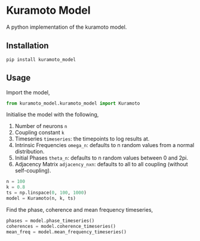 # Kuramoto Model

A python implementation of the kuramoto model.

## Installation

```
pip install kuramoto_model
```
## Usage

Import the model,
```python
from kuramoto_model.kuramoto_model import Kuramoto
```
Initialise the model with the following,
  1. Number of neurons `n`
  2. Coupling constant `k`
  3. Timeseries `timeseries`: the timepoints to log results at.
  4. Intrinsic Frequencies `omega_n`: defaults to n random values from a normal distribution.
  5. Initial Phases `theta_n`: defaults to n random values between 0 and 2pi.
  6. Adjacency Matrix `adjacency_nxn`: defaults to all to all coupling (without self-coupling).
```python
n = 100
k = 0.8
ts = np.linspace(0, 100, 1000)
model = Kuramoto(n, k, ts)

```
Find the phase, coherence and mean frequency timeseries,
```python
phases = model.phase_timeseries()
coherences = model.coherence_timeseries()
mean_freq = model.mean_frequency_timeseries()
``` 
